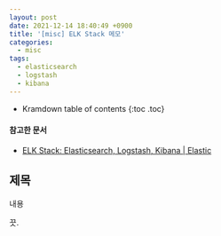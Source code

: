 ```yaml
---
layout: post
date: 2021-12-14 18:40:49 +0900
title: '[misc] ELK Stack 메모'
categories:
  - misc
tags:
  - elasticsearch
  - logstash
  - kibana
---
```


* Kramdown table of contents
{:toc .toc}

#### 참고한 문서

- [ELK Stack: Elasticsearch, Logstash, Kibana | Elastic](https://www.elastic.co/kr/what-is/elk-stack)

## 제목

내용

끗.
